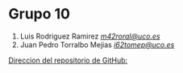 # Grupo 10

1. Luis Rodriguez Ramirez *m42roral@uco.es*
2. Juan Pedro Torralbo Mejias *i62tomep@uco.es* 

[Direccion del repositorio de GitHub:](https://github.com/LuisRodriguez594/grupo10.git)
